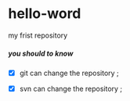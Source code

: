 # hello-word
my frist repository

##### you should to know 
-[x] git can change the repository ;
-[x] svn can change the repository ;

